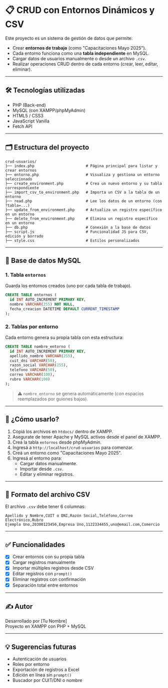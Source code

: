 
# 📋 CRUD con Entornos Dinámicos y CSV

Este proyecto es un sistema de gestión de datos que permite:
- Crear **entornos de trabajo** (como "Capacitaciones Mayo 2025").
- Cada entorno funciona como una **tabla independiente** en MySQL.
- Cargar datos de usuarios manualmente o desde un archivo `.csv`.
- Realizar operaciones CRUD dentro de cada entorno (crear, leer, editar, eliminar).

---

## 🛠️ Tecnologías utilizadas

- PHP (Back-end)
- MySQL (con XAMPP/phpMyAdmin)
- HTML5 / CSS3
- JavaScript Vanilla
- Fetch API

---

## 🗂️ Estructura del proyecto

```
crud-usuarios/
├── index.php                       # Página principal para listar y crear entornos
├── entorno.php                     # Visualiza y gestiona un entorno seleccionado
├── create_environment.php          # Crea un nuevo entorno y su tabla correspondiente
├── import_csv_to_environment.php   # Importa un CSV a la tabla de un entorno
├── read.php                        # Lee los datos de un entorno (con ?tabla=...)
├── update_from_environment.php     # Actualiza un registro específico en un entorno
├── delete_from_environment.php     # Elimina un registro específico en un entorno
├── db.php                          # Conexión a la base de datos
├── script.js                       # Funcionalidad JS para CSV, edición y borrado
├── style.css                       # Estilos personalizados
```

---

## 🧱 Base de datos MySQL

### 1. Tabla `entornos`
Guarda los entornos creados (uno por cada tabla de trabajo).

```sql
CREATE TABLE entornos (
  id INT AUTO_INCREMENT PRIMARY KEY,
  nombre VARCHAR(255) NOT NULL,
  fecha_creacion DATETIME DEFAULT CURRENT_TIMESTAMP
);
```

### 2. Tablas por entorno
Cada entorno genera su propia tabla con esta estructura:

```sql
CREATE TABLE nombre_entorno (
  id INT AUTO_INCREMENT PRIMARY KEY,
  apellido_nombre VARCHAR(255),
  cuit_dni VARCHAR(50),
  razon_social VARCHAR(255),
  telefono VARCHAR(50),
  correo VARCHAR(100),
  rubro VARCHAR(100)
);
```

> ⚠️ `nombre_entorno` se genera automáticamente (con espacios reemplazados por guiones bajos).

---

## 🚀 ¿Cómo usarlo?

1. Copiá los archivos en `htdocs/` dentro de XAMPP.
2. Asegurate de tener Apache y MySQL activos desde el panel de XAMPP.
3. Creá la tabla `entornos` desde phpMyAdmin.
4. Ingresá a `http://localhost/crud-usuarios` para comenzar.
5. Creá un entorno como "Capacitaciones Mayo 2025".
6. Ingresá al entorno para:
   - Cargar datos manualmente.
   - Importar desde `.csv`.
   - Editar y eliminar registros.

---

## 📄 Formato del archivo CSV

El archivo `.csv` debe tener 6 columnas:

```
Apellido y Nombre,CUIT o DNI,Razón Social,Teléfono,Correo Electrónico,Rubro
Ejemplo Uno,20300123456,Empresa Uno,1122334455,uno@email.com,Comercio
```

---

## ✅ Funcionalidades

- [x] Crear entornos con su propia tabla
- [x] Cargar registros manualmente
- [x] Importar múltiples registros desde CSV
- [x] Editar registros con `prompt()`
- [x] Eliminar registros con confirmación
- [x] Separación total entre entornos

---

## ✍️ Autor

Desarrollado por [Tu Nombre]  
Proyecto en XAMPP con PHP + MySQL

---

## 💡 Sugerencias futuras

- Autenticación de usuarios
- Roles por entorno
- Exportación de registros a Excel
- Edición en línea sin `prompt()`
- Buscador por CUIT/DNI o nombre

